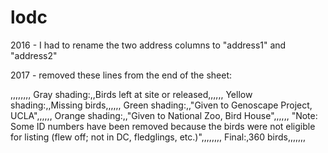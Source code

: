 # lodc

2016 - I had to rename the two address columns to "address1" and
"address2"

2017 - removed these lines from the end of the sheet:

,,,,,,,,
Gray shading:,,Birds left at site or released,,,,,,
Yellow shading:,,Missing birds,,,,,,
Green shading:,,"Given to Genoscape Project, UCLA",,,,,,
Orange shading:,,"Given to National Zoo, Bird House",,,,,,
"Note: Some ID numbers have been removed because the birds were not eligible for listing (flew off; not in DC, fledglings, etc.)",,,,,,,,
Final:,360 birds,,,,,,,
